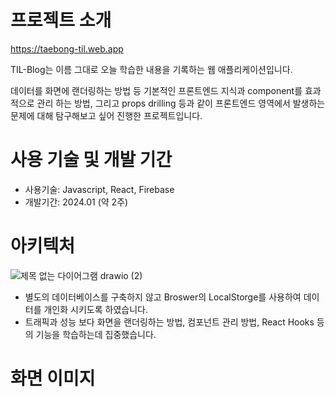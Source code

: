 # 프로젝트 소개
https://taebong-til.web.app

TIL-Blog는 이름 그대로 오늘 학습한 내용을 기록하는 웹 애플리케이션입니다.

데이터를 화면에 랜더링하는 방법 등 기본적인 프론트엔드 지식과 component를 효과적으로 관리 하는 방법, 그리고 props drilling 등과 같이 프론트엔드 영역에서 발생하는 문제에 대해 탐구해보고 싶어 진행한 프로젝트입니다.

# 사용 기술 및 개발 기간
- 사용기술: Javascript, React, Firebase
- 개발기간: 2024.01 (약 2주)

# 아키텍처
![제목 없는 다이어그램 drawio (2)](https://github.com/taebong98/TIL-Blog/assets/96982575/58e80350-e529-4ba1-bc80-04896cd57748)

- 별도의 데이터베이스를 구축하지 않고 Broswer의 LocalStorge를 사용하여 데이터를 개인화 시키도록 하였습니다.
- 트래픽과 성능 보다 화면을 랜더링하는 방법, 컴포넌트 관리 방법, React Hooks 등의 기능을 학습하는데 집중했습니다.

# 화면 이미지
